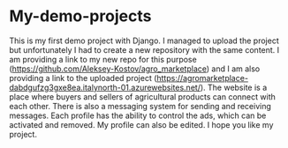 # My-demo-projects
This is my first demo project with
Django.
I managed to upload the project but unfortunately I had to create a new repository with the same content. I am providing a link to my new repo for this purpose (https://github.com/Aleksey-Kostov/agro_marketplace) and I am also providing a link to the uploaded project (https://agromarketplace-dabdgufzg3gxe8ea.italynorth-01.azurewebsites.net/). The website is a place where buyers and sellers of agricultural products can connect with each other. There is also a messaging system for sending and receiving messages. Each profile has the ability to control the ads, which can be activated and removed. My profile can also be edited. I hope you like my project.
